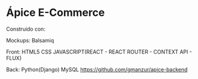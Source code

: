 # Ápice E-Commerce

Construido con:

Mockups:
Balsamiq

Front:
HTML5
CSS
JAVASCRIPT(REACT - REACT ROUTER - CONTEXT API - FLUX)

Back:
Python(Django)
MySQL
https://github.com/gmanzur/apice-backend
